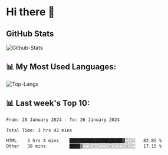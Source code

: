 # Hi there 👋

## GitHub Stats
![Github-Stats](https://github-readme-stats-sigma-five.vercel.app/api?username=ltorson&show_icons=true&theme=radical&count_private=true)

## 📊 My Most Used Languages:
![Top-Langs](https://github-readme-stats-sigma-five.vercel.app/api/top-langs/?username=LTorson&layout=compact&langs_count=10)

## 📊 Last week's Top 10:
<!--START_SECTION:waka-->

```txt
From: 20 January 2024 - To: 26 January 2024

Total Time: 3 hrs 42 mins

HTML    3 hrs 4 mins    ████████████████████▓░░░░   82.85 %
Other   38 mins         ████▒░░░░░░░░░░░░░░░░░░░░   17.15 %
```

<!--END_SECTION:waka-->
